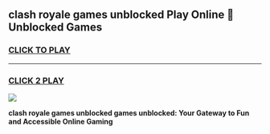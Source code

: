 
## clash royale games unblocked Play Online 👋 Unblocked Games
<h3>
<a href="https://premium.freeplayer.one?title=clash_royale_games_unblocked&ref=19F">CLICK TO PLAY</a></h3>
<hr>

<h3>
<a href="https://premium.freeplayer.one?title=clash_royale_games_unblocked&ref=19F">CLICK 2 PLAY</a>
  
</h3>

<a href="https://premium.freeplayer.one?title=clash_royale_games_unblocked&ref=19F"><img src="https://clearcache.store/games.png"></a>


**clash royale games unblocked games unblocked: Your Gateway to Fun and Accessible Online Gaming**
